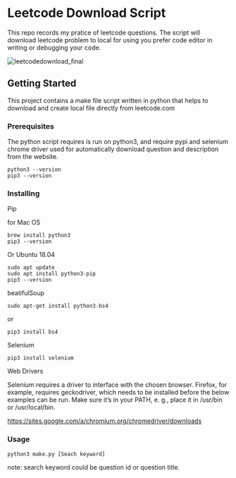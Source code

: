 # Leetcode Download Script

This repo records my pratice of leetcode questions. The script will download leetcode problem to local for using you prefer code editor in writing or debugging your code.



![leetcodedownload_final](README.assets/leetcodedownload_final.gif)



## Getting Started

This project contains a make file script written in python that helps to download and create local file directly from leetcode.com

### Prerequisites

The python script requires is run on python3, and require pypi and selenium chrome driver used for automatically download question and description from the website.

```
python3 --version
pip3 --version
```

### Installing

Pip

for Mac OS

```
brew install python3
pip3 --version
```

Or Ubuntu 18.04

```
sudo apt update
sudo apt install python3-pip
pip3 --version
```



beatifulSoup

```
sudo apt-get install python3-bs4
```

or 

```
pip3 install bs4
```



Selenium

```
pip3 install selenium
```

Web Drivers

Selenium requires a driver to interface with the chosen browser. Firefox, for example, requires geckodriver, which needs to be installed before the below examples can be run. Make sure it’s in your PATH, e. g., place it in /usr/bin or /usr/local/bin.

https://sites.google.com/a/chromium.org/chromedriver/downloads



### Usage

```
python3 make.py [Seach keyword]
```



note: search keyword could be question id or question title.



